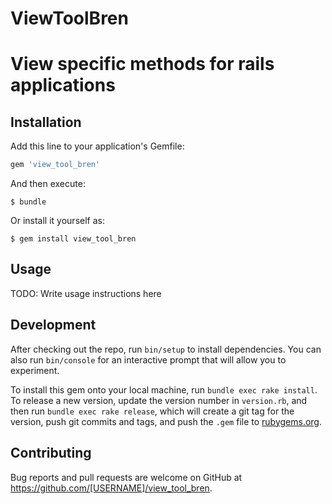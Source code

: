 # ViewToolBren

# View specific methods for rails applications

## Installation

Add this line to your application's Gemfile:

```ruby
gem 'view_tool_bren'
```

And then execute:

    $ bundle

Or install it yourself as:

    $ gem install view_tool_bren

## Usage

TODO: Write usage instructions here

## Development

After checking out the repo, run `bin/setup` to install dependencies. You can also run `bin/console` for an interactive prompt that will allow you to experiment.

To install this gem onto your local machine, run `bundle exec rake install`. To release a new version, update the version number in `version.rb`, and then run `bundle exec rake release`, which will create a git tag for the version, push git commits and tags, and push the `.gem` file to [rubygems.org](https://rubygems.org).

## Contributing

Bug reports and pull requests are welcome on GitHub at https://github.com/[USERNAME]/view_tool_bren.
